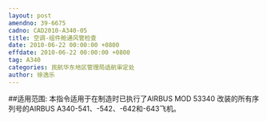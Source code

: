 ```yaml
---
layout: post
amendno: 39-6675
cadno: CAD2010-A340-05
title: 空调-组件舱通风管检查
date: 2010-06-22 00:00:00 +0800
effdate: 2010-06-22 00:00:00 +0800
tag: A340
categories: 民航华东地区管理局适航审定处
author: 徐逸乐
---
```


##适用范围:
本指令适用于在制造时已执行了AIRBUS MOD 53340 改装的所有序列号的AIRBUS A340-541、-542、-642和-643飞机。


